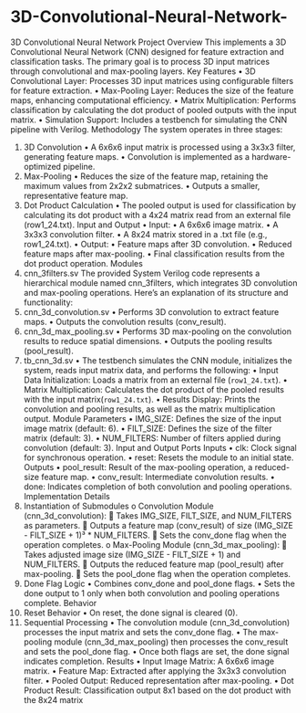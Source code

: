 # 3D-Convolutional-Neural-Network-
3D Convolutional Neural Network
Project Overview
This implements a 3D Convolutional Neural Network (CNN) designed for feature extraction and classification tasks. The primary goal is to process 3D input matrices through convolutional and max-pooling layers.
Key Features
•	3D Convolutional Layer: Processes 3D input matrices using configurable filters for feature extraction.
•	Max-Pooling Layer: Reduces the size of the feature maps, enhancing computational efficiency.
•	Matrix Multiplication: Performs classification by calculating the dot product of pooled outputs with the input matrix.
•	Simulation Support: Includes a testbench for simulating the CNN pipeline with Verilog.
Methodology
The system operates in three stages:
1.	3D Convolution
•	A 6x6x6 input matrix is processed using a 3x3x3 filter, generating feature maps.
•	Convolution is implemented as a hardware-optimized pipeline.
2.	Max-Pooling
•	Reduces the size of the feature map, retaining the maximum values from 2x2x2 submatrices.
•	Outputs a smaller, representative feature map.
3.	Dot Product Calculation
•	The pooled output is used for classification by calculating its dot product with a 4x24 matrix read from an external file (row1_24.txt).
Input and Output
•	Input:
•	A 6x6x6 image matrix.
•	A 3x3x3 convolution filter.
•	A 8x24 matrix stored in a .txt file (e.g., row1_24.txt).
•	Output:
•	Feature maps after 3D convolution.
•	Reduced feature maps after max-pooling.
•	Final classification results from the dot product operation.
 Modules
1. cnn_3filters.sv
The provided System Verilog code represents a hierarchical module named cnn_3filters, which integrates 3D convolution and max-pooling operations. Here’s an explanation of its structure and functionality:
2.  cnn_3d_convolution.sv
•	Performs 3D convolution to extract feature maps.
•	Outputs the convolution results (conv_result).
3. cnn_3d_max_pooling.sv
•	Performs 3D max-pooling on the convolution results to reduce spatial dimensions.
•	Outputs the pooling results (pool_result).
4. tb_cnn_3d.sv
•	The testbench simulates the CNN module, initializes the system, reads input matrix data, and performs the following:
•	Input Data Initialization: Loads a matrix from an external file (`row1_24.txt`).
•	Matrix Multiplication: Calculates the dot product of the pooled results with the input matrix(`row1_24.txt`).
•	Results Display: Prints the convolution and pooling results, as well as the matrix multiplication output.
Module Parameters
•	IMG_SIZE: Defines the size of the input image matrix (default: 6).
•	FILT_SIZE: Defines the size of the filter matrix (default: 3).
•	NUM_FILTERS: Number of filters applied during convolution (default: 3).
Input and Output Ports
Inputs
•	clk: Clock signal for synchronous operation.
•	reset: Resets the module to an initial state.
Outputs
•	pool_result: Result of the max-pooling operation, a reduced-size feature map.
•	conv_result: Intermediate convolution results.
•	done: Indicates completion of both convolution and pooling operations.
Implementation Details
1.	Instantiation of Submodules
o	Convolution Module (cnn_3d_convolution):
	Takes IMG_SIZE, FILT_SIZE, and NUM_FILTERS as parameters.
	Outputs a feature map (conv_result) of size (IMG_SIZE - FILT_SIZE + 1)³ * NUM_FILTERS.
	Sets the conv_done flag when the operation completes.
o	Max-Pooling Module (cnn_3d_max_pooling):
	Takes adjusted image size (IMG_SIZE - FILT_SIZE + 1) and NUM_FILTERS.
	Outputs the reduced feature map (pool_result) after max-pooling.
	Sets the pool_done flag when the operation completes.
2.	Done Flag Logic
•	Combines conv_done and pool_done flags.
•	Sets the done output to 1 only when both convolution and pooling operations complete.
Behavior
1.	Reset Behavior
•	On reset, the done signal is cleared (0).
2.	Sequential Processing
•	The convolution module (cnn_3d_convolution) processes the input matrix and sets the conv_done flag.
•	The max-pooling module (cnn_3d_max_pooling) then processes the conv_result and sets the pool_done flag.
•	Once both flags are set, the done signal indicates completion.
Results
•	Input Image Matrix: A 6x6x6 image matrix.
•	Feature Map: Extracted after applying the 3x3x3 convolution filter.
•	Pooled Output: Reduced representation after max-pooling.
•	Dot Product Result: Classification output 8x1 based on the dot product with the 8x24 matrix
